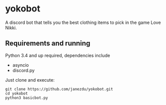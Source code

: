 # yokobot
A discord bot that tells you the best clothing items to pick in the game Love Nikki.

## Requirements and running
Python 3.4 and up required, dependencies include

* asyncio
* discord.py

Just clone and execute:

```
git clone https://github.com/janezdu/yokobot.git
cd yokobot
python3 basicbot.py
```